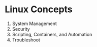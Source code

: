 # Linux Concepts

1. System Management
2. Security
3. Scripting, Containers, and Automation
4. Troubleshoot

